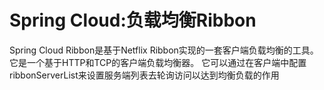 # Spring Cloud:负载均衡Ribbon
Spring Cloud Ribbon是基于Netflix Ribbon实现的一套客户端负载均衡的工具。
它是一个基于HTTP和TCP的客户端负载均衡器。
它可以通过在客户端中配置ribbonServerList来设置服务端列表去轮询访问以达到均衡负载的作用

